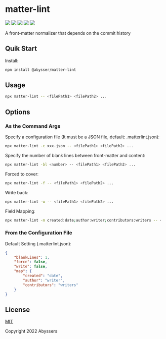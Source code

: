 # matter-lint

<p align="left">
  <a><img src="https://img.shields.io/github/license/Abyssers/matter-lint"></a>
  <a><img src="https://img.shields.io/github/workflow/status/Abyssers/matter-lint/publishment"></a>
  <a><img src="https://img.shields.io/github/issues/Abyssers/matter-lint"></a>
  <a><img src="https://img.shields.io/github/forks/Abyssers/matter-lint"></a>
  <a><img src="https://img.shields.io/github/stars/Abyssers/matter-lint"></a>
</p>

A front-matter normalizer that depends on the commit history

## Quik Start

Install:

```sh
npm install @abysser/matter-lint
```

## Usage

```sh
npx matter-lint -- <filePath1> <filePath2> ...
```

## Options

### As the Command Args

Specify a configuration file (It must be a JSON file, default: .matterlint.json):

```sh
npx matter-lint -c xxx.json -- <filePath1> <filePath2> ...
```

Specify the number of blank lines between front-matter and content:

```sh
npx matter-lint -bl <number> -- <filePath1> <filePath2> ...
```

Forced to cover:

```sh
npx matter-lint -f -- <filePath1> <filePath2> ...
```

Write back:

```sh
npx matter-lint -w -- <filePath1> <filePath2> ...
```

Field Mapping:

```sh
npx matter-lint -m created:date;author:writer;contributors:writers -- <filePath1> <filePath2> ...
```

### From the Configuration File

Default Setting (.matterlint.json):

```json
{
    "blankLines": 1,
    "force": false,
    "write": false,
    "map": {
        "created": "date",
        "author": "writer",
        "contributors": "writers"
    }
}
```

## License

[MIT](./LICENSE)

Copyright 2022 Abyssers